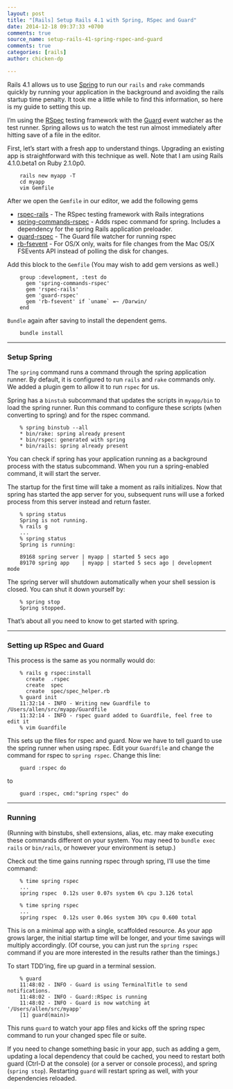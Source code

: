 ```yaml
---
layout: post
title: "[Rails] Setup Rails 4.1 with Spring, RSpec and Guard"
date: 2014-12-18 09:37:33 +0700
comments: true
source_name: setup-rails-41-spring-rspec-and-guard
comments: true
categories: [rails]
author: chicken-dp 

---
```


Rails 4.1 allows us to use [Spring](https://github.com/rails/spring) to run our `rails` and `rake` commands quickly by running your application in the background and avoiding the rails startup time penalty. It took me a little while to find this information, so here is my guide to setting this up.

I’m using the [RSpec](http://rspec.info/) testing framework with the [Guard](https://github.com/guard/guard) event watcher as the test runner. Spring allows us to watch the test run almost immediately after hitting save of a file in the editor.

First, let’s start with a fresh app to understand things. Upgrading an existing app is straightforward with this technique as well. Note that I am using Rails 4.1.0.beta1 on Ruby 2.1.0p0.

```
	rails new myapp -T
	cd myapp
	vim Gemfile
```

After we open the `Gemfile` in our editor, we add the following gems

* [rspec-rails](http://rubygems.org/gems/rspec-rails) - The RSpec testing framework with Rails integrations
* [spring-commands-rspec](http://rubygems.org/gems/spring-commands-rspec) - Adds rspec command for spring. Includes a dependency for the spring Rails application preloader.
* [guard-rspec](http://rubygems.org/gems/guard-rspec) - The Guard file watcher for running rspec
* [rb-fsevent](http://rubygems.org/gems/rb-fsevent) - For OS/X only, waits for file changes from the Mac OS/X FSEvents API instead of polling the disk for changes.

Add this block to the `Gemfile` (You may wish to add gem versions as well.)

```
	group :development, :test do
	  gem 'spring-commands-rspec'
	  gem 'rspec-rails'
	  gem 'guard-rspec'
	  gem 'rb-fsevent' if `uname` =~ /Darwin/
	end	
```

`Bundle` again after saving to install the dependent gems.

```
	bundle install
```

------

### Setup Spring

The `spring` command runs a command through the spring application runner. By default, it is configured to run `rails` and `rake` commands only. We added a plugin gem to allow it to run `rspec` for us.

Spring has a `binstub` subcommand that updates the scripts in `myapp/bin` to load the spring runner. Run this command to configure these scripts (when converting to spring) and for the rspec command.

```
	% spring binstub --all
	* bin/rake: spring already present
	* bin/rspec: generated with spring
	* bin/rails: spring already present
```

You can check if spring has your application running as a background process with the status subcommand. When you run a spring-enabled command, it will start the server.

The startup for the first time will take a moment as rails initializes. Now that spring has started the app server for you, subsequent runs will use a forked process from this server instead and return faster.

```
	% spring status
	Spring is not running.
	% rails g
	...
	% spring status
	Spring is running:

	89168 spring server | myapp | started 5 secs ago
	89170 spring app    | myapp | started 5 secs ago | development mode
```

The spring server will shutdown automatically when your shell session is closed. You can shut it down yourself by:

```
	% spring stop
	Spring stopped.
```

That’s about all you need to know to get started with spring.


------


### Setting up RSpec and Guard

This process is the same as you normally would do:

```
	% rails g rspec:install
      create  .rspec
      create  spec
      create  spec/spec_helper.rb
	% guard init
	11:32:14 - INFO - Writing new Guardfile to /Users/allen/src/myapp/Guardfile
	11:32:14 - INFO - rspec guard added to Guardfile, feel free to edit it
	% vim Guardfile
```

This sets up the files for rspec and guard. Now we have to tell guard to use the spring runner when using rspec. Edit your `Guardfile` and change the command for rspec to `spring rspec`. Change this line:

```
	guard :rspec do
```
to

```
	guard :rspec, cmd:"spring rspec" do
```

------

### Running

(Running with binstubs, shell extensions, alias, etc. may make executing these commands different on your system. You may need to `bundle exec rails` or `bin/rails`, or however your environment is setup.)

Check out the time gains running rspec through spring, I’ll use the time command:

```
	% time spring rspec
	...
	spring rspec  0.12s user 0.07s system 6% cpu 3.126 total

	% time spring rspec
	...
	spring rspec  0.12s user 0.06s system 30% cpu 0.600 total
```

This is on a minimal app with a single, scaffolded resource. As your app grows larger, the initial startup time will be longer, and your time savings will multiply accordingly. (Of course, you can just run the `spring rspec` command if you are more interested in the results rather than the timings.)

To start TDD’ing, fire up guard in a terminal session.

```
	% guard
	11:48:02 - INFO - Guard is using TerminalTitle to send notifications.
	11:48:02 - INFO - Guard::RSpec is running
	11:48:02 - INFO - Guard is now watching at '/Users/allen/src/myapp'
	[1] guard(main)>
```

This runs `guard` to watch your app files and kicks off the spring rspec command to run your changed spec file or suite.

If you need to change something basic in your app, such as adding a gem, updating a local dependency that could be cached, you need to restart both guard (Ctrl-D at the console) (or a server or console process), and spring (`spring stop`). Restarting `guard` will restart spring as well, with your dependencies reloaded.
